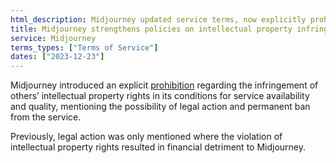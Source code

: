 ```yaml
---
html_description: Midjourney updated service terms, now explicitly prohibiting intellectual property infringement, warning of legal action and permanent bans, expanding beyond financial repercussions.
title: Midjourney strengthens policies on intellectual property infringements
service: Midjourney
terms_types: ["Terms of Service"]
dates: ["2023-12-23"]
---
```


Midjourney introduced an explicit [prohibition](https://github.com/OpenTermsArchive/GenAI-versions/commit/2cb30a2b4b338a4dffbeab9add8262cec78a3062) regarding the infringement of others’ intellectual property rights in its conditions for service availability and quality, mentioning the possibility of legal action and permanent ban from the service.

Previously, legal action was only mentioned where the violation of intellectual property rights resulted in financial detriment to Midjourney.
